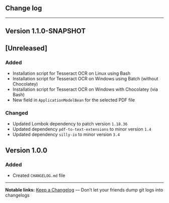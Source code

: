 ## Change log
----------------------

Version 1.1.0-SNAPSHOT
-------------

## [Unreleased]

### Added
- Installation script for Tesseract OCR on Linux using Bash
- Installation script for Tesseract OCR on Windows using Batch (without Chocolatey)
- Installation script for Tesseract OCR on Windows with Chocolatey (via Bash)
- New field in `ApplicationModelBean` for the selected PDF file

### Changed
- Updated Lombok dependency to patch version `1.18.36`
- Updated dependency `pdf-to-text-extensions` to minor version `1.4`
- Updated dependency `silly-io` to minor version `3.4`

Version 1.0.0
-------------

### Added
- Created `CHANGELOG.md` file

---

**Notable links:**
[Keep a Changelog](http://keepachangelog.com/en/1.0.0/) — Don’t let your friends dump git logs into changelogs
